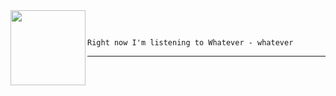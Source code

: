 
<table border="0"><tr>
<img align="left" width="120" height="120" src="https:&#x2F;&#x2F;lastfm.freetls.fastly.net&#x2F;i&#x2F;u&#x2F;174s&#x2F;8942d9d108878a846c33b782c96618c5.jpg">
</tr>
</br>

```

Right now I'm listening to Whatever - whatever

```

---
</tr></table>